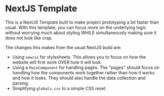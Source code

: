 # NextJS Template

This is a NextJS Template built to make project prototyping a bit faster than usual. With this template, you can focus more on the underlying logic without worrying much about styling WHILE simultaneously making sure it does not look like crap.

The changes this makes from the usual NextJS build are:

-   Using `newcss` for stylesheets. This allows you to focus on how the website will first work OVER how it will look.
-   Using a `MainComponent` for handling pages. The "pages" should focus on handling how the components work together rather than how it works and how it looks. They should also handle the data collection and parsing.
-   Simplifying `globals.css` to a simple CSS reset.
